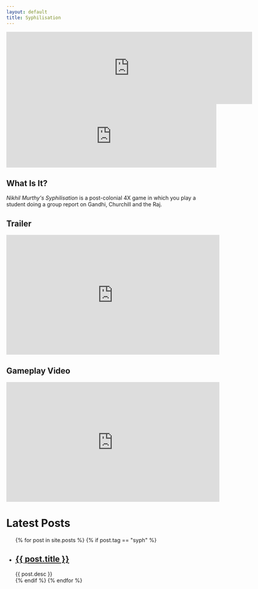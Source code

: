 ```yaml
---
layout: default
title: Syphilisation
---
```


<iframe src="https://store.steampowered.com/widget/1712530/" frameborder="0" width="646" height="190"></iframe>

<iframe src="https://itch.io/embed/660700" width="552" height="167" frameborder="0"><a href="https://whynotgames.itch.io/nikhil-murthys-syphilisation">Nikhil Murthy's Syphilisation by Why Not Games</a></iframe>

## What Is It?

*Nikhil Murthy's Syphilisation* is a post-colonial 4X game in which you play a student doing a group report on Gandhi, Churchill and the Raj.

## Trailer

<iframe width="560" height="315" src="https://www.youtube.com/embed/jH2GzGH18M0" title="YouTube video player" frameborder="0" allow="accelerometer; autoplay; clipboard-write; encrypted-media; gyroscope; picture-in-picture" allowfullscreen></iframe>

## Gameplay Video

<iframe width="560" height="315" src="https://www.youtube.com/embed/videoseries?list=PLZAuHrQoew0wIFKMTz_-wzOzWtmxBuLVI" title="YouTube video player" frameborder="0" allow="accelerometer; autoplay; clipboard-write; encrypted-media; gyroscope; picture-in-picture" allowfullscreen></iframe>

# Latest Posts

<ul>
  {% for post in site.posts %}
    {% if post.tag == "syph" %}
    <li>
      <h2><a href="{{ post.url }}">{{ post.title }}</a></h2>
      {{ post.desc }}
    </li>
    {% endif %}
  {% endfor %}
</ul>